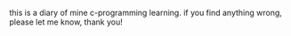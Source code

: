 this is a diary of mine c-programming learning.
if you find anything wrong, please let me know, thank you!
